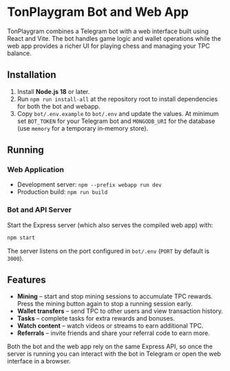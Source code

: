 # TonPlaygram Bot and Web App

TonPlaygram combines a Telegram bot with a web interface built using React and Vite. The bot handles game logic and wallet operations while the web app provides a richer UI for playing chess and managing your TPC balance.

## Installation

1. Install **Node.js 18** or later.
2. Run `npm run install-all` at the repository root to install dependencies for both the bot and webapp.
3. Copy `bot/.env.example` to `bot/.env` and update the values. At minimum set `BOT_TOKEN` for your Telegram bot and `MONGODB_URI` for the database (use `memory` for a temporary in‑memory store).

## Running

### Web Application

- Development server: `npm --prefix webapp run dev`
- Production build: `npm run build`

### Bot and API Server

Start the Express server (which also serves the compiled web app) with:

```bash
npm start
```

The server listens on the port configured in `bot/.env` (`PORT` by default is `3000`).

## Features

- **Mining** – start and stop mining sessions to accumulate TPC rewards. Press the mining button again to stop a running session early.
- **Wallet transfers** – send TPC to other users and view transaction history.
- **Tasks** – complete tasks for extra rewards and bonuses.
- **Watch content** – watch videos or streams to earn additional TPC.
- **Referrals** – invite friends and share your referral code to earn more.

Both the bot and the web app rely on the same Express API, so once the server is running you can interact with the bot in Telegram or open the web interface in a browser.
